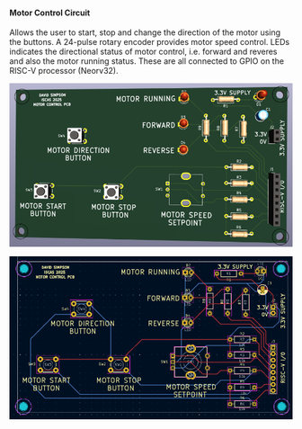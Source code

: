 #### Motor Control Circuit

Allows the user to start, stop and change the direction of the motor using the buttons. A 24-pulse rotary encoder provides motor speed control. LEDs indicates the directional status of motor control, i.e. forward and reveres and also the motor running status. These are all connected to GPIO on the RISC-V processor (Neorv32).

<p align="center">
  <img src="../../../../assets/motor_control_pcb_3D.PNG" alt="Motor Control pcb 3D" width="600"/>
</p>

<p align="center">
  <img src="../../../../assets/motor_control_pcb.PNG" alt="Motor Control pcb" width="600"/>
</p>
